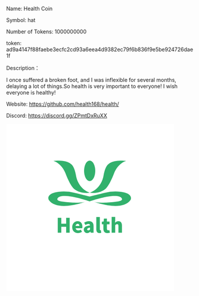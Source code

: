 Name: Health Coin

Symbol: hat

Number of Tokens: 1000000000

token: 
ad9a4147f88faebe3ecfc2cd93a6eea4d9382ec79f6b836f9e5be924726dae1f

Description：

I once suffered a broken foot, and I was inflexible for several months, delaying a lot of things.So health is very important to everyone! I wish everyone is healthy!

Website: https://github.com/health168/health/

Discord: https://discord.gg/ZPmtDxRuXX

![image text](https://github.com/health168/health/blob/main/health.png)
